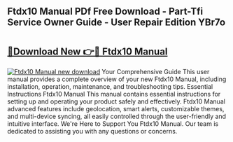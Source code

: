 ## Ftdx10 Manual PDf Free Download - Part-Tfi Service Owner Guide - User Repair Edition YBr7o

# <h2><a href="http://cf16447.oget.top/?id=Ftdx10+Manual">🔗Download New 👉🔴 Ftdx10 Manual</a></h2>

[![Ftdx10 Manual new download](https://i.imgur.com/5g1atiW.png)](http://cf16447.oget.top/?id=Ftdx10+Manual)
Your Comprehensive Guide This user manual provides a complete overview of your new Ftdx10 Manual, including installation, operation, maintenance, and troubleshooting tips. Essential Instructions Ftdx10 Manual This manual contains essential instructions for setting up and operating your product safely and effectively. Ftdx10 Manual advanced features include geolocation, smart alerts, customizable themes, and multi-device syncing, all easily controlled through the user-friendly and intuitive interface. We're Here to Support You Ftdx10 Manual. Our team is dedicated to assisting you with any questions or concerns.

